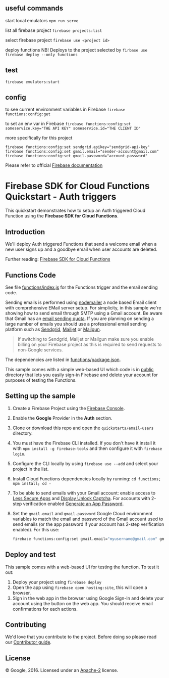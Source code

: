 ## useful commands

start local emulators
`npm run serve`

list all firebase project 
`firebase projects:list`

select firebase project
`firebase use <project id>`

deploy functions NB! Deploys to the project selected by `firbase use`
`firebase deploy --only functions`


## test

`firebase emulators:start`

## config

to see current environment variables in Firebase
`firebase functions:config:get`

to set an env var in Firebase
`firebase functions:config:set someservice.key="THE API KEY" someservice.id="THE CLIENT ID"`

more specifically for this project

```
firebase functions:config:set sendgrid.apikey="sendgrid-api-key"
firebase functions:config:set gmail.email="sender-account@gmail.com"
firebase functions:config:set gmail.password="account-password"
```

Please refer to official [Firebase documentation](https://firebase.google.com/docs/functions/config-env)

# Firebase SDK for Cloud Functions Quickstart - Auth triggers

This quickstart demonstrates how to setup an Auth triggered Cloud Function using the **Firebase SDK for Cloud Functions**.

## Introduction

We'll deploy Auth triggered Functions that send a welcome email when a new user signs up and a goodbye email when user accounts are deleted.

Further reading: [Firebase SDK for Cloud Functions](https://firebase.google.com/docs/functions/)

## Functions Code

See file [functions/index.js](functions/index.js) for the Functions trigger and the email sending code.

Sending emails is performed using [nodemailer](https://www.npmjs.com/package/nodemailer) a node based Email client with comprehensive EMail server setup. For simplicity, in this sample we're showing how to send email through SMTP using a Gmail account. Be aware that Gmail has an [email sending quota](https://support.google.com/mail/answer/22839). If you are planning on sending a large number of emails you should use a professional email sending platform such as [Sendgrid](https://console.cloud.google.com/launcher/details/sendgrid-app/sendgrid-email), [Mailjet](https://www.mailjet.com/google) or [Mailgun](http://www.mailgun.com/google).

> If switching to Sendgrid, Mailjet or Mailgun make sure you enable billing on your Firebase project as this is required to send requests to non-Google services.

The dependencies are listed in [functions/package.json](functions/package.json).

This sample comes with a simple web-based UI which code is in [public](public) directory that lets you easily sign-in Firebase and delete your account for purposes of testing the Functions.

## Setting up the sample

1.  Create a Firebase Project using the [Firebase Console](https://console.firebase.google.com).
1.  Enable the **Google** Provider in the **Auth** section.
1.  Clone or download this repo and open the `quickstarts/email-users` directory.
1.  You must have the Firebase CLI installed. If you don't have it install it with `npm install -g firebase-tools` and then configure it with `firebase login`.
1.  Configure the CLI locally by using `firebase use --add` and select your project in the list.
1.  Install Cloud Functions dependencies locally by running: `cd functions; npm install; cd -`
1.  To be able to send emails with your Gmail account: enable access to [Less Secure Apps](https://www.google.com/settings/security/lesssecureapps) and [Display Unlock Captcha](https://accounts.google.com/DisplayUnlockCaptcha). For accounts with 2-step verification enabled [Generate an App Password](https://support.google.com/accounts/answer/185833).
1.  Set the `gmail.email` and `gmail.password` Google Cloud environment variables to match the email and password of the Gmail account used to send emails (or the app password if your account has 2-step verification enabled). For this use:

    ```bash
    firebase functions:config:set gmail.email="myusername@gmail.com" gmail.password="secretpassword"
    ```

## Deploy and test

This sample comes with a web-based UI for testing the function. To test it out:

1.  Deploy your project using `firebase deploy`
1.  Open the app using `firebase open hosting:site`, this will open a browser.
1.  Sign in the web app in the browser using Google Sign-In and delete your account using the button on the web app. You should receive email confirmations for each actions.

## Contributing

We'd love that you contribute to the project. Before doing so please read our [Contributor guide](../../CONTRIBUTING.md).

## License

© Google, 2016. Licensed under an [Apache-2](../../LICENSE) license.
